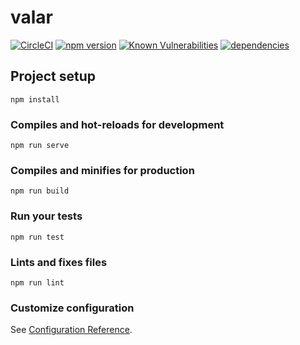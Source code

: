# valar

[![CircleCI](https://circleci.com/gh/aayush420/valar.svg?style=svg)](https://circleci.com/gh/aayush420/valar)
[![npm version](https://badge.fury.io/js/valar.svg)](https://badge.fury.io/js/valar)
[![Known Vulnerabilities](https://snyk.io/test/github/aayush420/valar/badge.svg)](https://snyk.io/test/github/aayush420/valar)
[![dependencies](https://david-dm.org/aayush420/valar.svg)](https://github.com/aayush420/valar)

## Project setup
```
npm install
```

### Compiles and hot-reloads for development
```
npm run serve
```

### Compiles and minifies for production
```
npm run build
```

### Run your tests
```
npm run test
```

### Lints and fixes files
```
npm run lint
```

### Customize configuration
See [Configuration Reference](https://cli.vuejs.org/config/).
